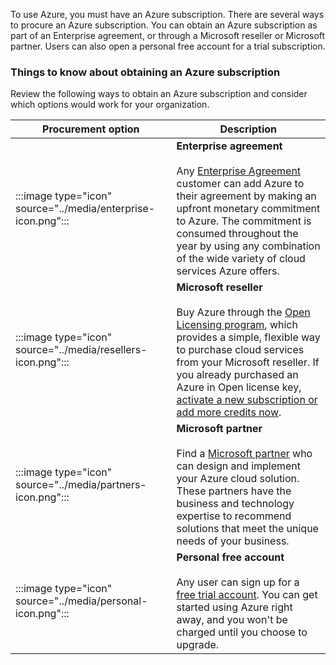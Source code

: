 To use Azure, you must have an Azure subscription. There are several ways to procure an Azure subscription. You can obtain an Azure subscription as part of an Enterprise agreement, or through a Microsoft reseller or Microsoft partner. Users can also open a personal free account for a trial subscription.

### Things to know about obtaining an Azure subscription

Review the following ways to obtain an Azure subscription and consider which options would work for your organization. 

| Procurement&nbsp;option | Description |
| --- | --- |
| :::image type="icon" source="../media/enterprise-icon.png"::: | **Enterprise agreement** <br><br> Any [Enterprise Agreement](https://azure.microsoft.com/pricing/enterprise-agreement/) customer can add Azure to their agreement by making an upfront monetary commitment to Azure. The commitment is consumed throughout the year by using any combination of the wide variety of cloud services Azure offers. |
| :::image type="icon" source="../media/resellers-icon.png":::  | **Microsoft reseller** <br><br> Buy Azure through the [Open Licensing program](https://www.microsoft.com/licensing/licensing-programs/open-license.aspx), which provides a simple, flexible way to purchase cloud services from your Microsoft reseller. If you already purchased an Azure in Open license key, [activate a new subscription or add more credits now](https://azure.microsoft.com/offers/ms-azr-0111p/). |
| :::image type="icon" source="../media/partners-icon.png":::  | **Microsoft partner** <br><br> Find a [Microsoft partner](https://azure.microsoft.com/partners/directory/) who can design and implement your Azure cloud solution. These partners have the business and technology expertise to recommend solutions that meet the unique needs of your business. |
| :::image type="icon" source="../media/personal-icon.png":::  | **Personal free account** <br><br> Any user can sign up for a [free trial account](https://azure.microsoft.com/free/). You can get started using Azure right away, and you won't be charged until you choose to upgrade. |
